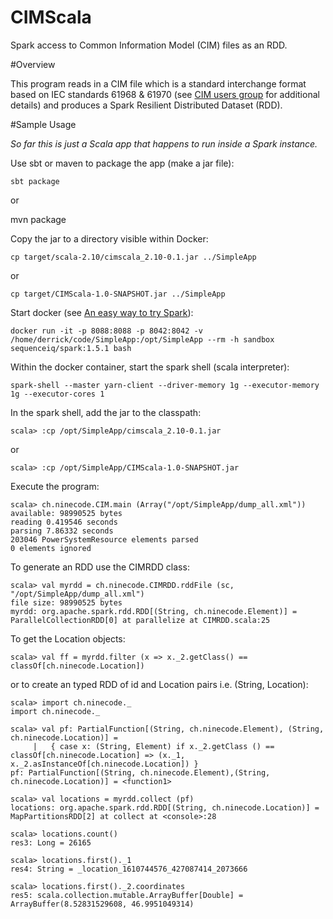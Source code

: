 CIMScala
======

Spark access to Common Information Model (CIM) files as an RDD.

#Overview

This program reads in a CIM file which is a 
standard interchange format based on IEC standards 61968 & 61970
(see [CIM users group](http://cimug.ucaiug.org/default.aspx) for additional details)
and produces a Spark Resilient Distributed Dataset (RDD).

#Sample Usage

_So far this is just a Scala app that happens to run inside a Spark instance._ 

Use sbt or maven to package the app (make a jar file):

    sbt package
or

   mvn package

Copy the jar to a directory visible within Docker:

    cp target/scala-2.10/cimscala_2.10-0.1.jar ../SimpleApp 
or

    cp target/CIMScala-1.0-SNAPSHOT.jar ../SimpleApp

Start docker (see [An easy way to try Spark](https://hub.docker.com/r/sequenceiq/spark/ "sequenceiq/spark")):

    docker run -it -p 8088:8088 -p 8042:8042 -v /home/derrick/code/SimpleApp:/opt/SimpleApp --rm -h sandbox sequenceiq/spark:1.5.1 bash

Within the docker container, start the spark shell (scala interpreter):

    spark-shell --master yarn-client --driver-memory 1g --executor-memory 1g --executor-cores 1

In the spark shell, add the jar to the classpath:

    scala> :cp /opt/SimpleApp/cimscala_2.10-0.1.jar
or

    scala> :cp /opt/SimpleApp/CIMScala-1.0-SNAPSHOT.jar

Execute the program:

	scala> ch.ninecode.CIM.main (Array("/opt/SimpleApp/dump_all.xml")) 
	available: 98990525 bytes
	reading 0.419546 seconds
	parsing 7.86332 seconds
	203046 PowerSystemResource elements parsed
	0 elements ignored

To generate an RDD use the CIMRDD class:

    scala> val myrdd = ch.ninecode.CIMRDD.rddFile (sc, "/opt/SimpleApp/dump_all.xml")
    file size: 98990525 bytes
    myrdd: org.apache.spark.rdd.RDD[(String, ch.ninecode.Element)] = ParallelCollectionRDD[0] at parallelize at CIMRDD.scala:25

To get the Location objects:

    scala> val ff = myrdd.filter (x => x._2.getClass() == classOf[ch.ninecode.Location])

or to create an typed RDD of id and Location pairs i.e. (String, Location):

    scala> import ch.ninecode._
    import ch.ninecode._
    
    scala> val pf: PartialFunction[(String, ch.ninecode.Element), (String, ch.ninecode.Location)] =
         |   { case x: (String, Element) if x._2.getClass () == classOf[ch.ninecode.Location] => (x._1, x._2.asInstanceOf[ch.ninecode.Location]) }
    pf: PartialFunction[(String, ch.ninecode.Element),(String, ch.ninecode.Location)] = <function1>
    
    scala> val locations = myrdd.collect (pf)
    locations: org.apache.spark.rdd.RDD[(String, ch.ninecode.Location)] = MapPartitionsRDD[2] at collect at <console>:28
    
    scala> locations.count()
    res3: Long = 26165

    scala> locations.first()._1
    res4: String = _location_1610744576_427087414_2073666

    scala> locations.first()._2.coordinates
    res5: scala.collection.mutable.ArrayBuffer[Double] = ArrayBuffer(8.52831529608, 46.9951049314)



